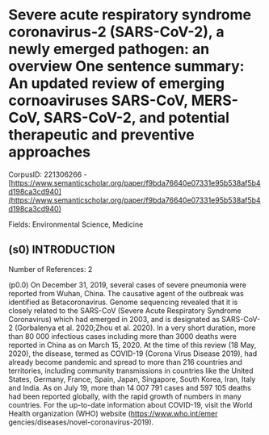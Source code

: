# Severe acute respiratory syndrome coronavirus-2 (SARS-CoV-2), a newly emerged pathogen: an overview One sentence summary: An updated review of emerging cornoaviruses SARS-CoV, MERS-CoV, SARS-CoV-2, and potential therapeutic and preventive approaches

CorpusID: 221306266 - [https://www.semanticscholar.org/paper/f9bda76640e07331e95b538af5b4d198ca3cd940](https://www.semanticscholar.org/paper/f9bda76640e07331e95b538af5b4d198ca3cd940)

Fields: Environmental Science, Medicine

## (s0) INTRODUCTION
Number of References: 2

(p0.0) On December 31, 2019, several cases of severe pneumonia were reported from Wuhan, China. The causative agent of the outbreak was identified as Betacoronavirus. Genome sequencing revealed that it is closely related to the SARS-CoV (Severe Acute Respiratory Syndrome Coronavirus) which had emerged in 2003, and is designated as SARS-CoV-2 (Gorbalenya et al. 2020;Zhou et al. 2020). In a very short duration, more than 80 000 infectious cases including more than 3000 deaths were reported in China as on March 15, 2020. At the time of this review (18 May, 2020), the disease, termed as COVID-19 (Corona Virus Disease 2019), had already become pandemic and spread to more than 216 countries and territories, including community transmissions in countries like the United States, Germany, France, Spain, Japan, Singapore, South Korea, Iran, Italy and India. As on July 19, more than 14 007 791 cases and 597 105 deaths had been reported globally, with the rapid growth of numbers in many countries. For the up-to-date information about COVID-19, visit the World Health organization (WHO) website (https://www.who.int/emer gencies/diseases/novel-coronavirus-2019).
